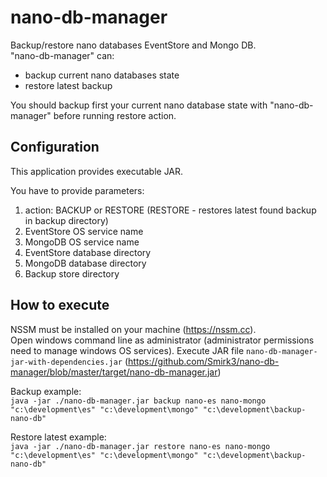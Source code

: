 # nano-db-manager
Backup/restore nano databases EventStore and Mongo DB.  
"nano-db-manager" can: 
- backup current nano databases state
- restore latest backup

You should backup first your current nano database state with "nano-db-manager" before running restore action.

## Configuration
This application provides executable JAR.  
  
You have to provide parameters:
1. action: BACKUP or RESTORE (RESTORE - restores latest found backup in backup directory)
2. EventStore OS service name
3. MongoDB OS service name
4. EventStore database directory
5. MongoDB database directory
6. Backup store directory

## How to execute
NSSM must be installed on your machine (https://nssm.cc).  
Open windows command line as administrator (administrator permissions need to manage windows OS services). Execute JAR file `nano-db-manager-jar-with-dependencies.jar` (https://github.com/Smirk3/nano-db-manager/blob/master/target/nano-db-manager.jar)  
 
Backup example:  
`java -jar ./nano-db-manager.jar backup nano-es nano-mongo "c:\development\es" "c:\development\mongo" "c:\development\backup-nano-db"`

Restore latest example:  
`java -jar ./nano-db-manager.jar restore nano-es nano-mongo "c:\development\es" "c:\development\mongo" "c:\development\backup-nano-db"`